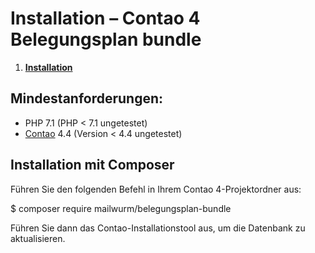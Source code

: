 # Installation – Contao 4 Belegungsplan bundle

1. [**Installation**](installation.md)


## Mindestanforderungen:

- PHP 7.1 (PHP < 7.1 ungetestet)
- [Contao](https://github.com/contao/managed-edition) 4.4 (Version < 4.4 ungetestet)


## Installation mit Composer

Führen Sie den folgenden Befehl in Ihrem Contao 4-Projektordner aus:

$ composer require mailwurm/belegungsplan-bundle


Führen Sie dann das Contao-Installationstool aus, um die Datenbank zu aktualisieren.
